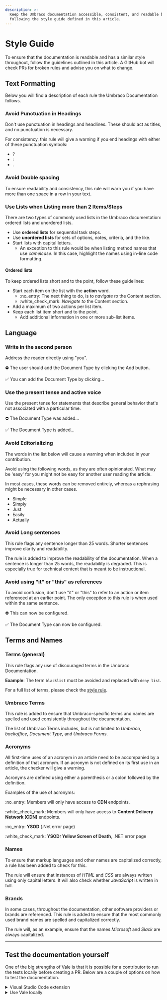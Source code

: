 ```yaml
---
description: >-
  Keep the Umbraco documentation accessible, consistent, and readable by
  following the style guide defined in this article.
---
```


# Style Guide

To ensure that the documentation is readable and has a similar style throughout, follow the guidelines outlined in this article. A GitHub bot will check PRs for broken rules and advise you on what to change.

## Text Formatting

Below you will find a description of each rule the Umbraco Documentation follows.

### Avoid Punctuation in Headings

Don't use punctuation in headings and headlines. These should act as titles, and no punctuation is necessary.

For consistency, this rule will give a warning if you end headings with either of these punctuation symbols:

* ?
* :
* .

### Avoid Double spacing

To ensure readability and consistency, this rule will warn you if you have more than one space in a row in your text.

### Use Lists when Listing more than 2 Items/Steps

There are two types of commonly used lists in the Umbraco documentation: ordered lists and unordered lists.

* Use **ordered lists** for sequential task steps.
* Use **unordered lists** for sets of options, notes, criteria, and the like.
* Start lists with capital letters.
  * An exception to this rule would be when listing method names that use _camelcase_. In this case, highlight the names using in-line code formatting.

#### Ordered lists

To keep ordered lists short and to the point, follow these guidelines:

* Start each item on the list with the **action** word.
  * :no\_entry: The next thing to do, is to _navigate to_ the Content section.
  * :white\_check\_mark: _Navigate to_ the Content section.
* Add a maximum of two actions per list item.
* Keep each list item short and to the point.
  * Add additional information in one or more sub-list items.

## Language

### Write in the second person

Address the reader directly using "you".

⛔ The user should add the Document Type by clicking the Add button.

✅ You can add the Document Type by clicking…

### Use the present tense and active voice

Use the present tense for statements that describe general behavior that's not associated with a particular time.

⛔ The Document Type was added…

✅ The Document Type is added...

### Avoid Editorializing

The words in the list below will cause a warning when included in your contribution.

Avoid using the following words, as they are often opinionated. What may be 'easy' for you might not be easy for another user reading the article.

In most cases, these words can be removed entirely, whereas a rephrasing might be necessary in other cases.

* Simple
* Simply
* Just
* Easily
* Actually

### Avoid Long sentences

This rule flags any sentence longer than 25 words. Shorter sentences improve clarity and readability.

The rule is added to improve the readability of the documentation. When a sentence is longer than 25 words, the readability is degraded. This is especially true for technical content that is meant to be instructional.

### Avoid using "it" or "this" as references

To avoid confusion, don't use "it" or "this" to refer to an action or item referenced at an earlier point. The only exception to this rule is when used within the same sentence.

⛔ This can now be configured.

✅ The Document Type can now be configured.

## Terms and Names

### Terms (general)

This rule flags any use of discouraged terms in the Umbraco Documentation.

**Example**: The term `blacklist` must be avoided and replaced with `deny list`.

For a full list of terms, please check the [style rule](https://github.com/umbraco/UmbracoDocs/blob/master/.github/styles/UmbracoDocs/Terms.yml).

### Umbraco Terms

This rule is added to ensure that Umbraco-specific terms and names are spelled and used consistently throughout the documentation.

The list of Umbraco Terms includes, but is not limited to _Umbraco_, _backoffice_, _Document Type,_ and _Umbraco Forms_.

### Acronyms

All first-time uses of an acronym in an article need to be accompanied by a definition of that acronym. If an acronym is not defined on its first use in an article, the checker will give a warning.

Acronyms are defined using either a parenthesis or a colon followed by the definition.

Examples of the use of acronyms:

:no\_entry: Members will only have access to **CDN** endpoints.

:white\_check\_mark: Members will only have access to **Content Delivery Network (CDN)** endpoints.

:no\_entry: **YSOD** (.Net error page)

:white\_check\_mark: **YSOD: Yellow Screen of Death**, .NET error page

### Names

To ensure that markup languages and other names are capitalized correctly, a rule has been added to check for this.

The rule will ensure that instances of _HTML_ and _CSS_ are always written using only capital letters. It will also check whether _JavaScript_ is written in full.

### Brands

In some cases, throughout the documentation, other software providers or brands are referenced. This rule is added to ensure that the most commonly used brand names are spelled and capitalized correctly.

The rule will, as an example, ensure that the names _Microsoft_ and _Slack_ are always capitalized.

***

## Test the documentation yourself

One of the big strengths of Vale is that it is possible for a contributor to run the tests locally before creating a PR. Below are a couple of options on how to test the documentation.

<details>

<summary>Visual Studio Code extension</summary>

There is an extension for Visual Studio Code that allows you to use Vale as you are writing documentation. It can also be used to run checks on existing articles and find where potential changes are needed.

The extension is called `vale-vscode` and can be downloaded via the Visual Studio Code Marketplace in your editor.

To use it, you will still have to install a `Vale Server` on your computer. For more information, see the [official Vale installation](https://vale.sh/docs/vale-cli/installation/) article.

Once the tools have been installed, a check of the complete repository of articles can be done using the terminal within Visual Studio Code.

Run the following command:

`vale --glob='*.md' .`

The Vale extension will also run automatically when you are viewing Markdown files. It will present warnings directly in the document as you write, based on the style rules set for the project. It will look similar to this:

![Example of the extension](<../../../.gitbook/assets/extension (1).png>)

</details>

<details>

<summary>Use Vale locally</summary>

The first step to running Vale locally is to install it following Vale's [Installation documentation](https://vale.sh/docs/vale-cli/installation/).

Next, you can open a command line tool in the documentation repository and run the following command:

`vale --glob='*.md' .`

This tells Vale to test all markdown files (.md) in the current directory (.). The output will look something like this:

![Vale Output](<../../../.gitbook/assets/vale-output (1).png>)

It will show you what file has issues. In the case above the `v8documentation.md` the article broke the [HeadingsPunctuation rule](./#punctuation-in-headings), and it did so in the following places:

* Line 15, column 36
* Line 59, column 15
* Line 64, column 12

When the check has run you will get the total amount of errors, warnings, and suggestions including how many files have been checked.

</details>
